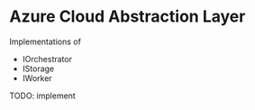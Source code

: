 # Azure Cloud Abstraction Layer

Implementations of 
* IOrchestrator
* IStorage
* IWorker

TODO: implement
